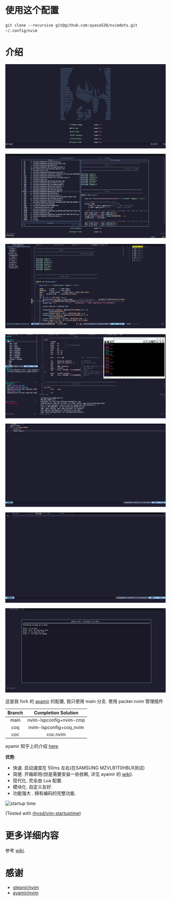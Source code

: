 # 使用这个配置
`git clone --recursive git@github.com:ayasa520/nvimdots.git ~/.config/nvim`

# 介绍

![Dashboard](img/2022-01-29-11-50-37.png)

![Telescope](img/2022-01-29-11-52-25.png)

![Coding](img/2022-01-29-11-55-39.png)

![Debugging](img/2022-01-29-12-11-25.png)

![Async Quick Run](img/2022-01-29-12-16.gif)

![Code completion](img/2022-01-29-12-46.gif)

![Packer](img/2022-01-29-11-57-19.png)



这是我 fork 的 [ayamir](https://github.com/ayamir/nvimdots) 的配置, 我只使用 main 分支. 使用 packer.nvim 管理插件

| Branch |   Completion Solution   |
| :----: | :---------------------: |
|  main  | nvim-lspconfig+nvim-cmp |
|  coq   | nvim-lspconfig+coq_nvim |
|  coc   |        coc.nvim         |

ayamir 知乎上的介绍 [here](https://zhuanlan.zhihu.com/p/382092667).

**优势**:

- 快速. 启动速度在 50ms 左右(在SAMSUNG MZVLB1T0HBLR测试)
- 简便. 开箱即用(但是需要安装一些依赖, 详见 ayamir 的 [wiki](https://github.com/ayamir/nvimdots/wiki)).
- 现代化. 完全由 Lua 配置.
- 模块化. 自定义友好.
- 功能强大 . 拥有编码的完整功能.

![startup time](/home/rikka/project/rikka-os2/img/2022-01-29-13-14-13.png)

(Tested with [rhysd/vim-startuptime](https://github.com/rhysd/vim-startuptime))

# 更多详细内容

参考 [wiki](https://github.com/ayamir/nvimdots/wiki).

# 感谢

- [glepnir/nvim](https://github.com/glepnir/nvim)
- [ayamir/nvim](https://github.com/ayamir/nvimdots) 
